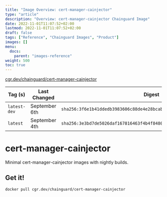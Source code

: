 ```yaml
---
title: "Image Overview: cert-manager-cainjector"
type: "article"
description: "Overview: cert-manager-cainjector Chainguard Image"
date: 2022-11-01T11:07:52+02:00
lastmod: 2022-11-01T11:07:52+02:00
draft: false
tags: ["Reference", "Chainguard Images", "Product"]
images: []
menu:
  docs:
    parent: "images-reference"
weight: 500
toc: true
---
```


[cgr.dev/chainguard/cert-manager-cainjector](https://github.com/chainguard-images/images/tree/main/images/cert-manager-cainjector)

| Tag (s)       | Last Changed  | Digest                                                                    |
|---------------|---------------|---------------------------------------------------------------------------|
|  `latest-dev` | September 6th | `sha256:3f6e1b41ddedb3983606c88de4e28bcab14dee3bc54e3eb982f74cc0c7d8627f` |
|  `latest`     | September 4th | `sha256:3e3bd7de5026daf167816463f4b4f8480b2cb12a7a997adaf56f69a1c9f15f0f` |

# cert-manager-cainjector

Minimal cert-manager-cainjector images with nightly builds.

## Get it!

```shell
docker pull cgr.dev/chainguard/cert-manager-cainjector
```
